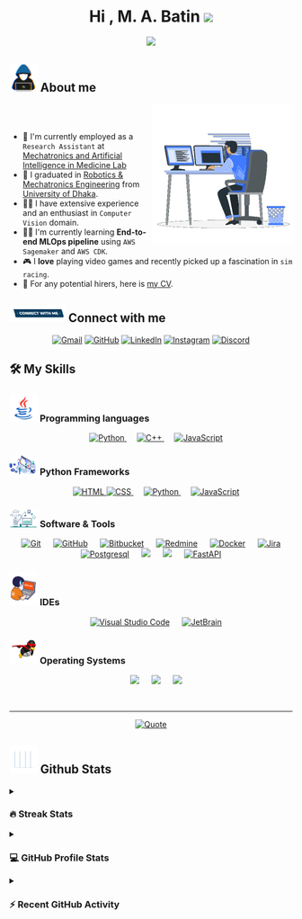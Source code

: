 <h1 align="center">Hi , M. A. Batin <img src="https://media.giphy.com/media/hvRJCLFzcasrR4ia7z/giphy.gif" width="35"></h1>
<p align="center">
  <a href="https://github.com/DenverCoder1/readme-typing-svg"><img src="https://readme-typing-svg.herokuapp.com?font=Time+New+Roman&color=%23C8BE25&size=30&center=true&vCenter=true&width=600&height=100&lines=Research+Assistant+@MAIMLab;Computer+Vision+Enthusiast;MLOps+Engineer;Finalist+@Robi+Datathon+2.0;Love+to+learn+new+technologies"></a>
</p>

	
## <picture><img src = "https://github.com/MABatin/MABatin/blob/main/images/about_me.gif?raw=true" width = 50px></picture> About me

<picture> <img align="right" src="https://github.com/MABatin/MABatin/blob/main/images/Right_Side.gif?raw=true" width = 250px></picture>

<br><br>

- 🏢 I'm currently employed as a `Research Assistant` at [Mechatronics and Artificial Intelligence in Medicine Lab](https://maimlab.com/)
- 🏫 I graduated in [Robotics & Mechatronics Engineering](https://www.du.ac.bd/body/RME) from [University of Dhaka](https://du.ac.bd/).
- 🧑‍💻 I have extensive experience and an enthusiast in `Computer Vision` domain.
- 🧑‍🎓 I'm currently learning **End-to-end MLOps pipeline** using `AWS Sagemaker` and `AWS CDK`.
- 🎮 I **love** playing video games and recently picked up a fascination in `sim racing`.
- 🤔 For any potential hirers, here is [my CV](https://github.com/MABatin/MABatin/blob/main/CV_MA-Batin.pdf).


## <picture> <img src="https://github.com/MABatin/MABatin/blob/main/images/Connect-with-me.gif?raw=true" width="100px"> </picture> Connect with me
<p align="center">
	<a href="mailto:leonhsn18@gmail.com"><img img src="https://img.shields.io/badge/gmail-%23EA4335.svg?style=plastic&logo=gmail&logoColor=white" alt="Gmail"/></a>
	<a href="https://github.com/MABatin"><img src="https://img.shields.io/badge/github-%23181717.svg?style=plastic&logo=github&logoColor=white" alt="GitHub"/></a>
	<a href="https://www.linkedin.com/in/m-a-batin-b42910293/"><img src="https://img.shields.io/badge/linkedin-%230A66C2.svg?style=plastic&logo=linkedin&logoColor=white" alt="LinkedIn"/></a>
	<a href="https://www.instagram.com/_.unholytsar._/"><img src="https://img.shields.io/badge/instagram-%23E4405F.svg?style=plastic&logo=instagram&logoColor=white" alt="Instagram"/></a>
	<a href="https://discordapp.com/users/1233164426794766346"><img src="https://img.shields.io/badge/discord-%235865F2.svg?style=plastic&logo=discord&logoColor=white" alt="Discord"/></a>
</p>



## 🛠️ My Skills

### <picture> <img src = "https://github.com/MABatin/MABatin/blob/main/images/Programming_Languages.gif?raw=true" width = 50px>  </picture> Programming languages

<p align="center"> 
  &emsp; 
  <a href="https://www.python.org" target="_blank">
    <img alt="Python" src="https://img.shields.io/badge/Python%20-%2314354C.svg?style=plastic&logo=python&logoColor=">
  </a> 
  &emsp;
  <a href="https://www.w3schools.com/cpp/" target="_blank"> 
    <img alt="C++" src="https://img.shields.io/badge/C++%20-%2300599C.svg?style=plastic&logo=c%2B%2B&logoColor=white">
  </a> 
  &emsp;
  <a href="https://developer.mozilla.org/en-US/docs/Web/JavaScript" target="_blank"> 
     <img alt="JavaScript" src="https://img.shields.io/badge/JavaScript%20-%23F7DF1E.svg?style=plastic&logo=javascript&logoColor=black">
   </a>   
</p>

### <picture> <img src = "https://github.com/MABatin/MABatin/blob/main/images/Frameworks.gif?raw=true" width = 50px>  </picture> Python Frameworks
<p align="center"> 
  &emsp; 
  <a href="https://pytorch.org/" target="_blank"> 
   <img alt="HTML" src="https://img.shields.io/badge/PyTorch-%23EE4C2C.svg?style=plastic&logo=pytorch&logoColor=white" alt="PyTorch>
  </a>   
  &emsp;
  <a href="https://www.tensorflow.org/" target="_blank">
    <img alt="CSS" src="https://img.shields.io/badge/TensorFlow-%23FF6F00.svg?style=plastic&logo=tensorflow&logoColor=white" alt="TensorFlow">
  </a> 
  &emsp;
  <a href="https://scikit-learn.org/stable/" target="_blank">
    <img alt="Python" src="https://img.shields.io/badge/scikit--learn-%23F7931E.svg?style=plastic&logo=scikit-learn&logoColor=white" alt="scikit-learn">
  </a>
  &emsp;
  <a href="https://opencv.org/" target="_blank"> 
     <img alt="JavaScript" src="https://img.shields.io/badge/OpenCV-%235C3EE8.svg?style=plastic&logo=opencv&logoColor=white" alt="OpenCV">
   </a>
</p>

 ### <picture> <img src = "https://github.com/MABatin/MABatin/blob/main/images/Software_Tools.gif?raw=true" width = 50px>  </picture> Software & Tools
 
<p align="center">
  &emsp;
    <a href="#"><img alt="Git" src="https://img.shields.io/badge/Git%20-%23F05033.svg?style=plastic&logo=git&logoColor=white"></a>
  &emsp;
    <a href="#"><img alt="GitHub" src="https://img.shields.io/badge/github-%23181717.svg?style=plastic&logo=github&logoColor=white"></a>
  &emsp;
    <a href="#"><img alt="Bitbucket" src="https://img.shields.io/badge/Bitbucket-%2300536B.svg?style=plastic&logo=bitbucket&logoColor=white" alt="Bitbucket"></a>
  &emsp;
    <a href="#"><img alt="Redmine" src="https://img.shields.io/badge/Redmine-%23B32024.svg?style=plastic&logo=redmine&logoColor=white" alt="Redmine"></a>
  &emsp;
    <a href="#"><img alt="Docker" src="https://img.shields.io/badge/Docker-%230073EC.svg?style=plastic&logo=docker&logoColor=white" alt="Docker"></a>
  &emsp;
    <a href="#"><img alt="Jira" src="https://img.shields.io/badge/Jira-%230052CC.svg?style=plastic&logo=jira&logoColor=white" alt="Jira"></a>
  &emsp;
    <a href="#"><img alt="Postgresql" src="https://img.shields.io/badge/PostgreSQL-%23336791.svg?style=plastic&logo=postgresql&logoColor=white" alt="PostgreSQL"></a>
    &emsp;
    <a href="#"><img src="https://img.shields.io/badge/mysql-%234479A1.svg?&style=plastic&logo=mysql&logoColor=white"/></a>
    &emsp;
    <a href="#"><img src="https://img.shields.io/badge/latex-%23008080.svg?&style=plastic&logo=latex&logoColor=white" /></a>
    &emsp;
    <a href="#"><img src="https://img.shields.io/badge/FastAPI-%23009688.svg?style=plastic&logo=fastapi&logoColor=white" alt="FastAPI" /></a>
</p>

 ### <picture> <img src = "https://github.com/MABatin/MABatin/blob/main/images/IDEs.gif?raw=true" width = 50px>  </picture> IDEs
 
<p align="center">
  &emsp;
    <a href="#"><img alt="Visual Studio Code" src="https://img.shields.io/badge/Visual%20Studio%20Code-0078d7.svg?style=plastic&logo=visual-studio-code&logoColor=white"></a>
  &emsp;
    <a href="#"><img alt="JetBrain" src="https://img.shields.io/badge/jetbrains-%23000000.svg?style=plastic&logo=jetbrains&logoColor=white" /></a>
</p>

 

 ### <picture> <img src = "https://github.com/MABatin/MABatin/blob/main/images/OS.gif?raw=true" width = 50px>  </picture> Operating Systems
 
<p align="center">
  &emsp;
    <a href="#"><img src="https://img.shields.io/badge/Linux-FCC624?style=plastic&logo=linux&logoColor=black"></a>
  &emsp;
    <a href="#"><img src="https://img.shields.io/badge/Ubuntu-E95420?style=plastic&logo=ubuntu&logoColor=white"></a>
  &emsp;
    <a href="#"><img src="https://img.shields.io/badge/Windows-0078D6?style=plastic&logo=windows&logoColor=white"></a>
</p>

<br>

---

<p align = "center">
	<a href="https://github.com/piyushsuthar/github-readme-quotes"> <img alt = "Quote" src="https://quotes-github-readme.vercel.app/api?type=horizontal&theme=tokyonight&animation=grow_out_in&quoteCategory=machinelearning"></a>
</p>

## <picture> <img src = "https://github.com/MABatin/MABatin/blob/main/images/Statistics.gif?raw=true" width = 50px>  </picture> Github Stats

<details><summary><h3> 🔥 Streak Stats</h3></summary>

<p align="center"><img src="https://github-readme-streak-stats.herokuapp.com/?user=MABatin&theme=tokyonight_duo" alt="MABatin" /></p>

</details>
  
<details><summary><h3>💻 GitHub Profile Stats</h3></summary>

	
<p align="center">
    <a href="https://github.com/anuraghazra/github-readme-stats">
	    <img alt="MABatin's Github Stats" src="https://github-readme-stats.vercel.app/api?username=MABatin&show_icons=true&count_private=true&locale=en&theme=tokyonight&layout=compact" height="230px"/></a>
	  <img src="https://github-readme-stats.vercel.app/api/top-langs?username=MABatin&langs_count=10&show_icons=true&locale=en&theme=tokyonight" alt="MABatin" height="230px"/>
<br/>

  <b>Note:</b> Top languages is only a metric of the languages my public code consists of and doesn't reflect experience or skill level.
  </p>
</details>


<details><summary><h3>⚡ Recent GitHub Activity</h3></summary>

	
<img src="https://github-readme-activity-graph.vercel.app/graph?username=MABatin&bg_color=1a1b27&color=aa82d9&line=628edb&point=64bfaf&area=true&hide_border=true">
 
</details>